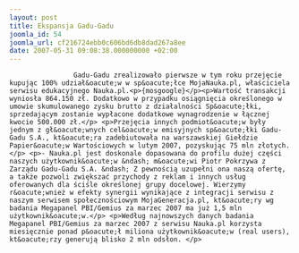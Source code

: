 ```yaml
---
layout: post
title: Ekspansja Gadu-Gadu
joomla_id: 54
joomla_url: cf216724ebb0c606bd6db8dad267a8ee
date: 2007-05-31 09:08:38.000000000 +02:00
---
```

 					Gadu-Gadu zrealizowało pierwsze w tym roku przejęcie kupując 100% udział&oacute;w w sp&oacute;łce MojaNauka.pl, właściciela serwisu edukacyjnego Nauka.pl.<p>{mosgoogle}</p><p>Wartość transakcji wyniosła 864.150 zł. Dodatkowo w przypadku osiągnięcia określonego w umowie skumulowanego zysku brutto z działalności Sp&oacute;łki, sprzedającym zostanie wypłacone dodatkowe wynagrodzenie w łącznej kwocie 500.000 zł.</p> <p>Przejęcia innych podmiot&oacute;w były jednym z gł&oacute;wnych cel&oacute;w emisyjnych sp&oacute;łki Gadu-Gadu S.A., kt&oacute;ra zadebiutowała na warszawskiej Giełdzie Papier&oacute;w Wartościowych w lutym 2007, pozyskując 75 mln złotych.</p> <p>- Nauka.pl jest doskonale dopasowana do profilu dużej części naszych użytkownik&oacute;w &ndash; m&oacute;wi Piotr Pokrzywa z Zarządu Gadu-Gadu S.A. &ndash; Z pewnością uzupełni ona naszą ofertę, a także pozwoli zwiększać przychody z reklam i innych usług oferowanych dla ściśle określonej grupy docelowej. Wierzymy r&oacute;wnież w efekty synergii wynikające z integracji serwisu z naszym serwisem społecznościowym MojaGeneracja.pl, kt&oacute;ry wg badania Megapanel PBI/Gemius za marzec 2007 ma już 1,5 mln użytkownik&oacute;w.</p> <p>Według najnowszych danych badania Megapanel PBI/Gemius za marzec 2007 z serwisu Nauka.pl korzysta miesięcznie ponad p&oacute;ł miliona użytkownik&oacute;w (real users), kt&oacute;rzy generują blisko 2 mln odsłon. </p>
